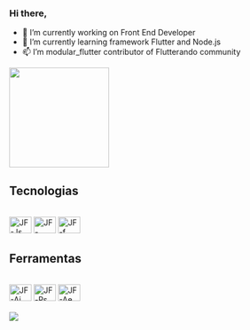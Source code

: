 ### Hi there, 

- 🔭 I’m currently working on Front End Developer
- 🌱 I’m currently learning framework Flutter and Node.js
- 📫 I’m modular_flutter contributor of Flutterando community  


<!--
**jfperondini/jfperondini** is a ✨ _special_ ✨ repository because its `README.md` (this file) appears on your GitHub profile.

Here are some ideas to get you started:

www.devicon.dev

- 🔭 I’m currently working on ...
- 🌱 I’m currently learning ...
- 👯 I’m looking to collaborate on ...
- 🤔 I’m looking for help with ...
- 💬 Ask me about ...
- 📫 How to reach me: ...
- 😄 Pronouns: ...
- ⚡ Fun fact: ...
-->

<div>
    <a href="htpps://github.com/jfperondini">
      <img height="180em" src="https://github-readme-stats.vercel.app/api/top-langs/?username=jfperondini&layout=compact&langs_count=16&theme-dark" />
    </a>
</div>


## Tecnologias

<div style="display: inline_block"><br>
    <img aling="center" alt="JF-Js" height="30" width="40" src="https://cdn.jsdelivr.net/gh/devicons/devicon/icons/javascript/javascript-plain.svg" />
    <img aling="center" alt="JF-Node" height="30" width="40" src="https://cdn.jsdelivr.net/gh/devicons/devicon/icons/nodejs/nodejs-original-wordmark.svg" />
    <img aling='center' alt='JF-f' height="30" width="40" src="https://cdn.jsdelivr.net/gh/devicons/devicon/icons/flutter/flutter-plain.svg">
 </div>   
 
## Ferramentas

<div style="display: inline_block"><br>
    <img aling="center"  alt="JF-Ai" height="30" width="40" src="https://cdn.jsdelivr.net/gh/devicons/devicon/icons/illustrator/illustrator-line.svg">
    <img aling="center"  alt="JF-Ps" height="30" width="40" src="https://cdn.jsdelivr.net/gh/devicons/devicon/icons/photoshop/photoshop-line.svg">
    <img aling="center"  alt="JF-Ae" height="30" width="40" src="https://cdn.jsdelivr.net/gh/devicons/devicon/icons/aftereffects/aftereffects-plain.svg">  
</div>   
 
<div style="display: inline_block"><br>
    <a href="https://br.linkedin.com/in/jfperondini?original_referer=https%3A%2F%2Fwww.google.com%2F" target="_black"><img src="https://img.shields.io/badge/LinkedIn-0077B5?style=for-the-badge&logo=linkedin&logoColor=white" target="_black"></a>
   
</div>
    

